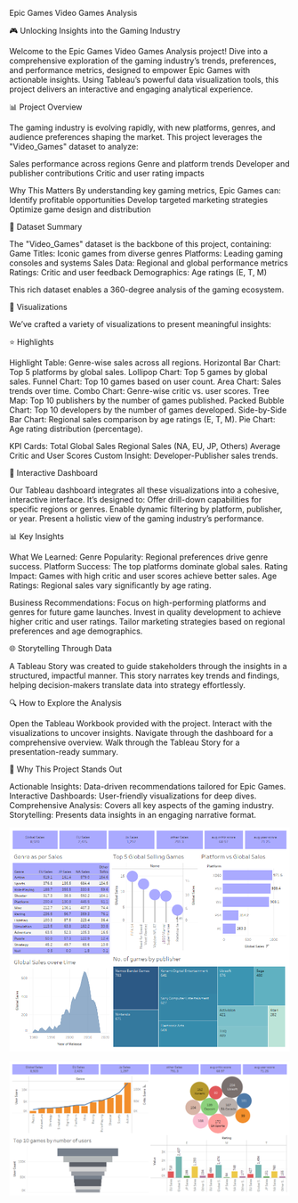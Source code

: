 Epic Games Video Games Analysis

🎮 Unlocking Insights into the Gaming Industry

Welcome to the Epic Games Video Games Analysis project! Dive into a comprehensive exploration of the gaming industry’s trends, preferences, and performance metrics, designed to empower Epic Games with actionable insights. Using Tableau’s powerful data visualization tools, this project delivers an interactive and engaging analytical experience.

📊 Project Overview

The gaming industry is evolving rapidly, with new platforms, genres, and audience preferences shaping the market. This project leverages the "Video_Games" dataset to analyze:

Sales performance across regions
Genre and platform trends
Developer and publisher contributions
Critic and user rating impacts

Why This Matters
By understanding key gaming metrics, Epic Games can:
Identify profitable opportunities
Develop targeted marketing strategies
Optimize game design and distribution

🔎 Dataset Summary

The "Video_Games" dataset is the backbone of this project, containing:
Game Titles: Iconic games from diverse genres
Platforms: Leading gaming consoles and systems
Sales Data: Regional and global performance metrics
Ratings: Critic and user feedback
Demographics: Age ratings (E, T, M)

This rich dataset enables a 360-degree analysis of the gaming ecosystem.

🔄 Visualizations

We’ve crafted a variety of visualizations to present meaningful insights:

⭐ Highlights

Highlight Table: Genre-wise sales across all regions.
Horizontal Bar Chart: Top 5 platforms by global sales.
Lollipop Chart: Top 5 games by global sales.
Funnel Chart: Top 10 games based on user count.
Area Chart: Sales trends over time.
Combo Chart: Genre-wise critic vs. user scores.
Tree Map: Top 10 publishers by the number of games published.
Packed Bubble Chart: Top 10 developers by the number of games developed.
Side-by-Side Bar Chart: Regional sales comparison by age ratings (E, T, M).
Pie Chart: Age rating distribution (percentage).

KPI Cards:
Total Global Sales
Regional Sales (NA, EU, JP, Others)
Average Critic and User Scores
Custom Insight: Developer-Publisher sales trends.

🔧 Interactive Dashboard

Our Tableau dashboard integrates all these visualizations into a cohesive, interactive interface. It’s designed to:
Offer drill-down capabilities for specific regions or genres.
Enable dynamic filtering by platform, publisher, or year.
Present a holistic view of the gaming industry’s performance.

📊 Key Insights

What We Learned:
Genre Popularity: Regional preferences drive genre success.
Platform Success: The top platforms dominate global sales.
Rating Impact: Games with high critic and user scores achieve better sales.
Age Ratings: Regional sales vary significantly by age rating.

Business Recommendations:
Focus on high-performing platforms and genres for future game launches.
Invest in quality development to achieve higher critic and user ratings.
Tailor marketing strategies based on regional preferences and age demographics.

🌐 Storytelling Through Data

A Tableau Story was created to guide stakeholders through the insights in a structured, impactful manner. This story narrates key trends and findings, helping decision-makers translate data into strategy effortlessly.

🔍 How to Explore the Analysis

Open the Tableau Workbook provided with the project.
Interact with the visualizations to uncover insights.
Navigate through the dashboard for a comprehensive overview.
Walk through the Tableau Story for a presentation-ready summary.

🌟 Why This Project Stands Out

Actionable Insights: Data-driven recommendations tailored for Epic Games.
Interactive Dashboards: User-friendly visualizations for deep dives.
Comprehensive Analysis: Covers all key aspects of the gaming industry.
Storytelling: Presents data insights in an engaging narrative format.

![alt text](https://github.com/nikhil3500/data_science_projects/blob/f8d68c061359e9774104c5e14ace12c4ab92af7e/tableau/epic%20games/EpicGamesDashboard1.png)

![alt text](https://github.com/nikhil3500/data_science_projects/blob/f8d68c061359e9774104c5e14ace12c4ab92af7e/tableau/epic%20games/EpicGamesDashboard2.png)
